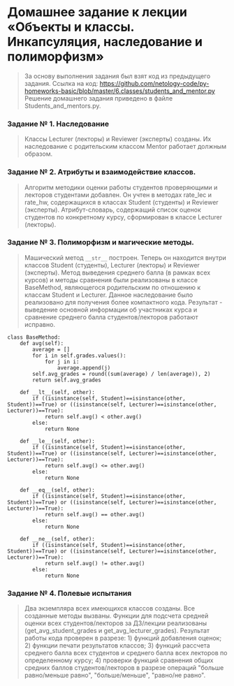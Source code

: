 # Домашнее задание к лекции «Объекты и классы. Инкапсуляция, наследование и полиморфизм»

>За основу выполнения задания был взят код из предыдущего задания. Ссылка на код: https://github.com/netology-code/py-homeworks-basic/blob/master/6.classes/students_and_mentor.py
>Решение домашнего задания приведено в файле Students_and_mentors.py.

### Задание № 1. Наследование
>Классы Lecturer (лекторы) и Reviewer (эксперты) созданы. Их наследование с родительским классом Mentor работает должным образом.

### Задание № 2. Атрибуты и взаимодействие классов.
>Алгоритм методики оценки работы студентов проверяющими и лекторов студентами добавлен. Он учтен в методах rate_lec и rate_hw, содержащихся в классах Student (студенты) и Reviewer (эксперты). Атрибут-словарь, содержащий список оценок студентов по конкретному курсу, сформирован в классе Lecturer (лекторы).

### Задание № 3. Полиморфизм и магические методы.
> Машический метод ```__str__``` построен. Теперь он находится внутри классов Student (студенты), Lecturer (лекторы) и Reviewer (эксперты).
> Метод выведения среднего балла (в рамках всех курсов) и методы сравнения были реализованы в классе BaseMethod, являющегося родительским по отношению к классам Student и Lecturer. Данное наследование было реализовано для получения более компактного кода.
> Результат - выведение основной информации об участниках курса и сравнение среднего балла студентов/лекторов работают исправно.

```
class BaseMethod:
    def avg(self):
        average = []
        for i in self.grades.values():
            for j in i:
                average.append(j)
        self.avg_grades = round((sum(average) / len(average)), 2)
        return self.avg_grades

    def __lt__(self, other):
        if ((isinstance(self, Student)==isinstance(other, Student))==True) or ((isinstance(self, Lecturer)==isinstance(other, Lecturer))==True):
            return self.avg() < other.avg()
        else:
            return None

    def __le__(self, other):
        if ((isinstance(self, Student)==isinstance(other, Student))==True) or ((isinstance(self, Lecturer)==isinstance(other, Lecturer))==True):
            return self.avg() <= other.avg()
        else:
            return None

    def __eq__(self, other):
        if ((isinstance(self, Student)==isinstance(other, Student))==True) or ((isinstance(self, Lecturer)==isinstance(other, Lecturer))==True):
            return self.avg() == other.avg()
        else:
            return None

    def __ne__(self, other):
        if ((isinstance(self, Student)==isinstance(other, Student))==True) or ((isinstance(self, Lecturer)==isinstance(other, Lecturer))==True):
            return self.avg() != other.avg()
        else:
            return None
```

### Задание № 4. Полевые испытания
> Два экземпляра всех имеющихся классов созданы. Все созданные методы вызваны. Функции для подсчета средней оценки всех студентов/лекторов за ДЗ/лекции реализованы (get_avg_student_grades и get_avg_lecturer_grades).
> Результат работы кода проверен в разрезе: 1) функций добавления оценок; 2) функции печати результатов классов; 3) функций рассчета среднего балла всех студентов и среднего балла всех лекторов по определенному курсу; 4) проверки функций сравнения общих средних баллов студентов/лекторов в разрезе операций "больше равно/меньше равно", "больше/меньше", "равно/не равно".

